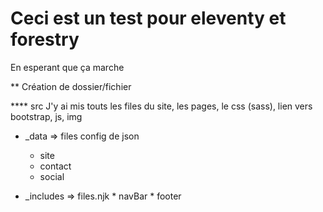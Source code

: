  # Ceci est un test pour eleventy et forestry
 
 En esperant que ça marche
 
 ** Création de dossier/fichier
 
 **** src
 J'y ai mis touts les files du site, les pages, le css (sass), lien vers bootstrap, js, img
 
  - _data => files config de json
       * site
       * contact
       * social
       
       
 - _includes => files.njk
       * navBar
       * footer
       
 
